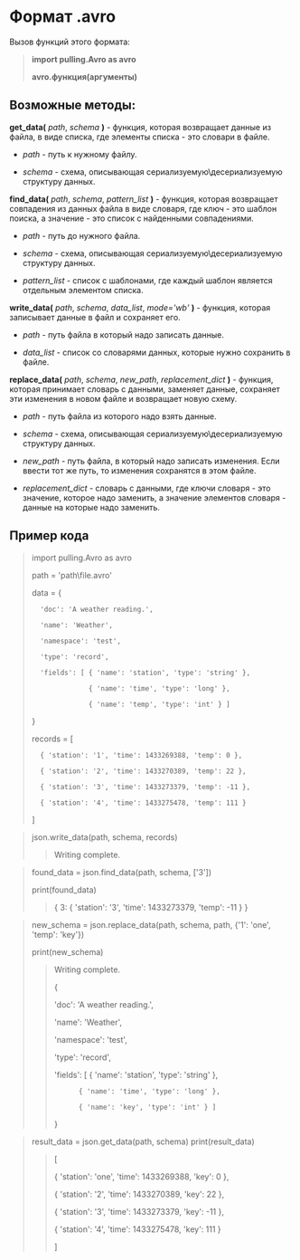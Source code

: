 # Формат .avro
Вызов функций этого формата:

> **import pulling.Avro as avro**
>
> **avro.функция(аргументы)**
## Возможные методы:
**get_data(** *path*, *schema* **)** - функция, которая возвращает данные из файла, в виде списка, где элементы списка - это словари в файле.

 - *path* - путь к нужному файлу.

 - *schema* - схема, описывающая сериализуемую\десериализуемую структуру данных.


**find_data(** *path*, *schema*, *pattern_list* **)** - функция, которая возвращает совпадения из данных файла в виде словаря, где ключ - это шаблон поиска, а значение - это список с найденными совпадениями.

 - *path* - путь до нужного файла.

 - *schema* - схема, описывающая сериализуемую\десериализуемую структуру данных.

 - *pattern_list* - список с шаблонами, где каждый шаблон является отдельным элементом списка.


**write_data(** *path*, *schema*, *data_list*, *mode='wb'* **)** - функция, которая записывает данные в файл и сохраняет его.

 - *path* - путь файла в который надо записать данные.

 - *data_list* - список со словарями данных, которые нужно сохранить в файле.


**replace_data(** *path*, *schema*, *new_path*, *replacement_dict* **)** - функция, которая принимает словарь с данными, заменяет данные, сохраняет эти изменения в новом файле и возвращает новую схему.

 - *path* - путь файла из которого надо взять данные.

 - *schema* - схема, описывающая сериализуемую\десериализуемую структуру данных.

 - *new_path* - путь файла, в который надо записать изменения. Если ввести тот же путь, то изменения сохранятся в этом файле.

 - *replacement_dict* - словарь с данными, где ключи словаря - это значение, которое надо заменить, а значение элементов словаря - данные на которые надо заменить.
## Пример кода
> import pulling.Avro as avro
>
> path = 'path\\file.avro'
> 
> data = {
>
>       'doc': 'A weather reading.', 
>
>       'name': 'Weather', 
> 
>       'namespace': 'test', 
> 
>       'type': 'record', 
> 
>       'fields': [ { 'name': 'station', 'type': 'string' }, 
> 
>                   { 'name': 'time', 'type': 'long' }, 
>
>                   { 'name': 'temp', 'type': 'int' } ]
> 
> }
>
> records = [
> 
>       { 'station': '1', 'time': 1433269388, 'temp': 0 }, 
>
>       { 'station': '2', 'time': 1433270389, 'temp': 22 }, 
>
>       { 'station': '3', 'time': 1433273379, 'temp': -11 }, 
>
>       { 'station': '4', 'time': 1433275478, 'temp': 111 }
>
> ]

> json.write_data(path, schema, records)
>> Writing complete.

> found_data = json.find_data(path, schema, ['3'])
> 
> print(found_data)
>> { 3: { 'station': '3', 'time': 1433273379, 'temp': -11 } }

> new_schema = json.replace_data(path, schema, path, {'1': 'one', 'temp': 'key'})
> 
> print(new_schema)
>> Writing complete.
>>
>> {
>>
>> 'doc': 'A weather reading.', 
>>
>> 'name': 'Weather', 
>> 
>> 'namespace': 'test', 
>> 
>> 'type': 'record', 
>> 
>> 'fields': [ { 'name': 'station', 'type': 'string' }, 
>> 
>>           { 'name': 'time', 'type': 'long' }, 
>> 
>>           { 'name': 'key', 'type': 'int' } ]
>> 
>> }

> result_data = json.get_data(path, schema)
> print(result_data)
>> [
>> 
>> { 'station': 'one', 'time': 1433269388, 'key': 0 }, 
>>
>> { 'station': '2', 'time': 1433270389, 'key': 22 }, 
>>
>> { 'station': '3', 'time': 1433273379, 'key': -11 }, 
>>
>> { 'station': '4', 'time': 1433275478, 'key': 111 }
>>
>> ]